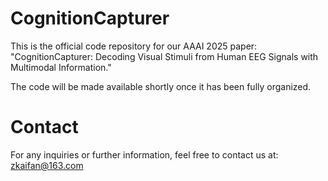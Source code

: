 # CognitionCapturer
This is the official code repository for our AAAI 2025 paper: "CognitionCapturer: Decoding Visual Stimuli from Human EEG Signals with Multimodal Information."

The code will be made available shortly once it has been fully organized.

# Contact
For any inquiries or further information, feel free to contact us at: zkaifan@163.com
